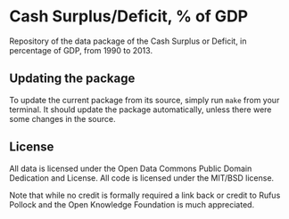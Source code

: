 # Cash Surplus/Deficit, % of GDP

Repository of the data package of the Cash Surplus or Deficit, in percentage of GDP, from 1990 to 2013.


## Updating the package

To update the current package from its source, simply run `make` from your terminal. It should update the package automatically, unless there were some changes in the source.

## License

All data is licensed under the Open Data Commons Public Domain Dedication and License. All code is licensed under the MIT/BSD license.

Note that while no credit is formally required a link back or credit to Rufus Pollock and the Open Knowledge Foundation is much appreciated.
